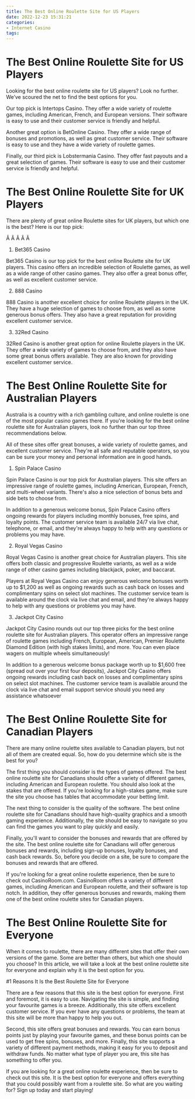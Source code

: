 ```yaml
---
title: The Best Online Roulette Site for US Players 
date: 2022-12-23 15:31:21
categories:
- Internet Casino
tags:
---
```



#  The Best Online Roulette Site for US Players 

Looking for the best online roulette site for US players? Look no further. We’ve scoured the net to find the best options for you.

Our top pick is Intertops Casino. They offer a wide variety of roulette games, including American, French, and European versions. Their software is easy to use and their customer service is friendly and helpful.

Another great option is BetOnline Casino. They offer a wide range of bonuses and promotions, as well as great customer service. Their software is easy to use and they have a wide variety of roulette games.

Finally, our third pick is Lobstermania Casino. They offer fast payouts and a great selection of games. Their software is easy to use and their customer service is friendly and helpful.

#  The Best Online Roulette Site for UK Players 

There are plenty of great online Roulette sites for UK players, but which one is the best? Here is our top pick:

Â Â Â Â Â 
1. Bet365 Casino

Bet365 Casino is our top pick for the best online Roulette site for UK players. This casino offers an incredible selection of Roulette games, as well as a wide range of other casino games. They also offer a great bonus offer, as well as excellent customer service.

2. 888 Casino

888 Casino is another excellent choice for online Roulette players in the UK. They have a huge selection of games to choose from, as well as some generous bonus offers. They also have a great reputation for providing excellent customer service.

3. 32Red Casino

32Red Casino is another great option for online Roulette players in the UK. They offer a wide variety of games to choose from, and they also have some great bonus offers available. They are also known for providing excellent customer service.

#  The Best Online Roulette Site for Australian Players 

Australia is a country with a rich gambling culture, and online roulette is one of the most popular casino games there. If you're looking for the best online roulette site for Australian players, look no further than our top three recommendations below.

All of these sites offer great bonuses, a wide variety of roulette games, and excellent customer service. They're all safe and reputable operators, so you can be sure your money and personal information are in good hands.

1. Spin Palace Casino 

Spin Palace Casino is our top pick for Australian players. This site offers an impressive range of roulette games, including American, European, French, and multi-wheel variants. There's also a nice selection of bonus bets and side bets to choose from.

In addition to a generous welcome bonus, Spin Palace Casino offers ongoing rewards for players including monthly bonuses, free spins, and loyalty points. The customer service team is available 24/7 via live chat, telephone, or email, and they're always happy to help with any questions or problems you may have.

2. Royal Vegas Casino 

Royal Vegas Casino is another great choice for Australian players. This site offers both classic and progressive Roulette variants, as well as a wide range of other casino games including blackjack, poker, and baccarat.

Players at Royal Vegas Casino can enjoy generous welcome bonuses worth up to $1,200 as well as ongoing rewards such as cash back on losses and complimentary spins on select slot machines. The customer service team is available around the clock via live chat and email, and they're always happy to help with any questions or problems you may have.

3. Jackpot City Casino 

Jackpot City Casino rounds out our top three picks for the best online roulette site for Australian players. This operator offers an impressive range of roulette games including French, European, American, Premier Roulette Diamond Edition (with high stakes limits), and more. You can even place wagers on multiple wheels simultaneously!

In addition to a generous welcome bonus package worth up to $1,600 free (spread out over your first four deposits), Jackpot City Casino offers ongoing rewards including cash back on losses and complimentary spins on select slot machines. The customer service team is available around the clock via live chat and email support service should you need any assistance whatsoever

#  The Best Online Roulette Site for Canadian Players

There are many online roulette sites available to Canadian players, but not all of them are created equal. So, how do you determine which site is the best for you?

The first thing you should consider is the types of games offered. The best online roulette site for Canadians should offer a variety of different games, including American and European roulette. You should also look at the stakes that are offered. If you're looking for a high-stakes game, make sure the site you choose has tables that accommodate your betting limit.

The next thing to consider is the quality of the software. The best online roulette site for Canadians should have high-quality graphics and a smooth gaming experience. Additionally, the site should be easy to navigate so you can find the games you want to play quickly and easily.

Finally, you'll want to consider the bonuses and rewards that are offered by the site. The best online roulette site for Canadians will offer generous bonuses and rewards, including sign-up bonuses, loyalty bonuses, and cash back rewards. So, before you decide on a site, be sure to compare the bonuses and rewards that are offered.

If you're looking for a great online roulette experience, then be sure to check out CasinoRoom.com. CasinoRoom offers a variety of different games, including American and European roulette, and their software is top notch. In addition, they offer generous bonuses and rewards, making them one of the best online roulette sites for Canadian players.

#  The Best Online Roulette Site for Everyone

When it comes to roulette, there are many different sites that offer their own versions of the game. Some are better than others, but which one should you choose? In this article, we will take a look at the best online roulette site for everyone and explain why it is the best option for you.

#1 Reasons It Is the Best Roulette Site for Everyone

There are a few reasons that this site is the best option for everyone. First and foremost, it is easy to use. Navigating the site is simple, and finding your favourite games is a breeze. Additionally, this site offers excellent customer service. If you ever have any questions or problems, the team at this site will be more than happy to help you out.

Second, this site offers great bonuses and rewards. You can earn bonus points just by playing your favourite games, and these bonus points can be used to get free spins, bonuses, and more. Finally, this site supports a variety of different payment methods, making it easy for you to deposit and withdraw funds. No matter what type of player you are, this site has something to offer you.

If you are looking for a great online roulette experience, then be sure to check out this site. It is the best option for everyone and offers everything that you could possibly want from a roulette site. So what are you waiting for? Sign up today and start playing!